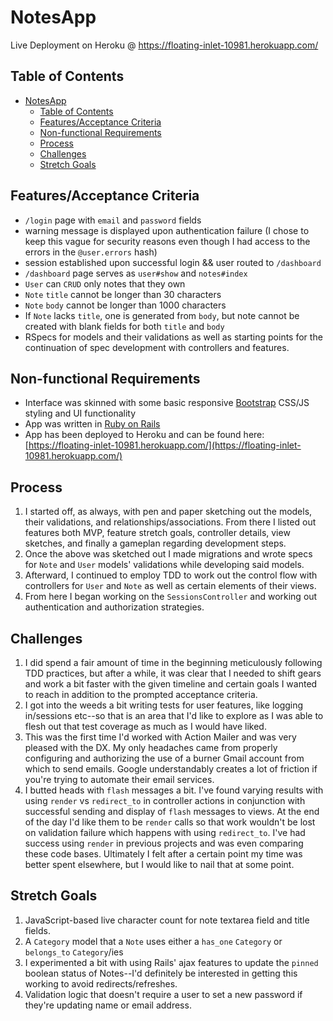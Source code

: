 # NotesApp

Live Deployment on Heroku @ https://floating-inlet-10981.herokuapp.com/

## Table of Contents
- [NotesApp](#notesapp)
  - [Table of Contents](#table-of-contents)
  - [Features/Acceptance Criteria](#featuresacceptance-criteria)
  - [Non-functional Requirements](#non-functional-requirements)
  - [Process](#process)
  - [Challenges](#challenges)
  - [Stretch Goals](#stretch-goals)

## Features/Acceptance Criteria

* `/login` page with `email` and `password` fields
* warning message is displayed upon authentication failure (I chose to keep this vague for security reasons even though I had access to the errors in the `@user.errors` hash)
* session established upon successful login && user routed to `/dashboard`
* `/dashboard` page serves as `user#show` and `notes#index`
* `User` can `CRUD` only notes that they own
* `Note` `title` cannot be longer than 30 characters
* `Note` `body` cannot be longer than 1000 characters
* If `Note` lacks `title`, one is generated from `body`, but note cannot be created with blank fields for both `title` and `body`
* RSpecs for models and their validations as well as starting points for the continuation of spec development with controllers and features.

## Non-functional Requirements

* Interface was skinned with some basic responsive [Bootstrap](https://getbootstrap.com) CSS/JS styling and UI functionality
* App was written in [Ruby on Rails](https://rubyonrails.org)
* App has been deployed to Heroku and can be found here: [https://floating-inlet-10981.herokuapp.com/](https://floating-inlet-10981.herokuapp.com/)

## Process

1. I started off, as always, with pen and paper sketching out the models, their validations, and relationships/associations. From there I listed out features both MVP, feature stretch goals, controller details, view sketches, and finally a gameplan regarding development steps.
2. Once the above was sketched out I made migrations and wrote specs for `Note` and `User` models' validations while developing said models.
3. Afterward, I continued to employ TDD to work out the control flow with controllers for `User` and `Note` as well as certain elements of their views.
4. From here I began working on the `SessionsController` and working out authentication and authorization strategies.

## Challenges

1. I did spend a fair amount of time in the beginning meticulously following TDD practices, but after a while, it was clear that I needed to shift gears and work a bit faster with the given timeline and certain goals I wanted to reach in addition to the prompted acceptance criteria.
2. I got into the weeds a bit writing tests for user features, like logging in/sessions etc--so that is an area that I'd like to explore as I was able to flesh out that test coverage as much as I would have liked.
3. This was the first time I'd worked with Action Mailer and was very pleased with the DX. My only headaches came from properly configuring and authorizing the use of a burner Gmail account from which to send emails. Google understandably creates a lot of friction if you're trying to automate their email services.
4. I butted heads with `flash` messages a bit. I've found varying results with using `render` vs `redirect_to` in controller actions in conjunction with successful sending and display of `flash` messages to views. At the end of the day I'd like them to be `render` calls so that work wouldn't be lost on validation failure which happens with using `redirect_to`. I've had success using `render` in previous projects and was even comparing these code bases. Ultimately I felt after a certain point my time was better spent elsewhere, but I would like to nail that at some point.

## Stretch Goals

1. JavaScript-based live character count for note textarea field and title fields.
2. A `Category` model that a `Note` uses either a `has_one` `Category` or `belongs_to` `Category`/ies
3. I experimented a bit with using Rails' ajax features to update the `pinned` boolean status of Notes--I'd definitely be interested in getting this working to avoid redirects/refreshes.
4. Validation logic that doesn't require a user to set a new password if they're updating name or email address.
